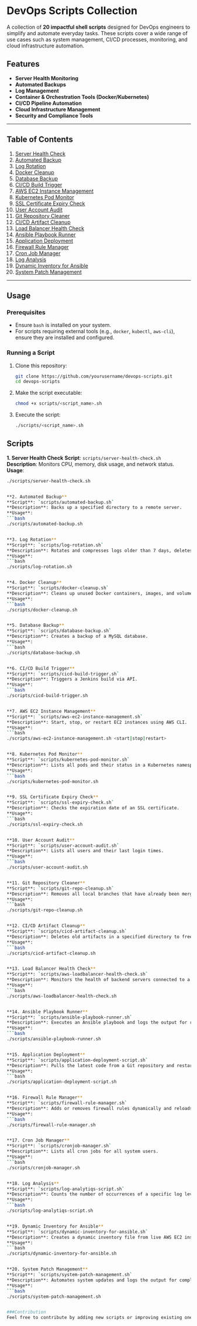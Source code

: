 # DevOps Scripts Collection

A collection of **20 impactful shell scripts** designed for DevOps engineers to simplify and automate everyday tasks. These scripts cover a wide range of use cases such as system management, CI/CD processes, monitoring, and cloud infrastructure automation.

## Features
- **Server Health Monitoring**
- **Automated Backups**
- **Log Management**
- **Container & Orchestration Tools (Docker/Kubernetes)**
- **CI/CD Pipeline Automation**
- **Cloud Infrastructure Management**
- **Security and Compliance Tools**

---

## Table of Contents

1. [Server Health Check](#1-server-health-check)
2. [Automated Backup](#2-automated-backup)
3. [Log Rotation](#3-log-rotation)
4. [Docker Cleanup](#4-docker-cleanup)
5. [Database Backup](#5-database-backup)
6. [CI/CD Build Trigger](#6-cicd-build-trigger)
7. [AWS EC2 Instance Management](#7-aws-ec2-instance-management)
8. [Kubernetes Pod Monitor](#8-kubernetes-pod-monitor)
9. [SSL Certificate Expiry Check](#9-ssl-certificate-expiry-check)
10. [User Account Audit](#10-user-account-audit)
11. [Git Repository Cleaner](#11-git-repository-cleaner)
12. [CI/CD Artifact Cleanup](#12-cicd-artifact-cleanup)
13. [Load Balancer Health Check](#13-load-balancer-health-check)
14. [Ansible Playbook Runner](#14-ansible-playbook-runner)
15. [Application Deployment](#15-application-deployment)
16. [Firewall Rule Manager](#16-firewall-rule-manager)
17. [Cron Job Manager](#17-cron-job-manager)
18. [Log Analysis](#18-log-analysis)
19. [Dynamic Inventory for Ansible](#19-dynamic-inventory-for-ansible)
20. [System Patch Management](#20-system-patch-management)

---

## Usage

### Prerequisites
- Ensure `bash` is installed on your system.
- For scripts requiring external tools (e.g., `docker`, `kubectl`, `aws-cli`), ensure they are installed and configured.

### Running a Script
1. Clone this repository:
   ```bash
   git clone https://github.com/yourusername/devops-scripts.git
   cd devops-scripts

2. Make the script executable:
   ```bash
   chmod +x scripts/<script_name>.sh

3. Execute the script:
   ```bash
   ./scripts/<script_name>.sh

## Scripts


**1. Server Health Check**
**Script**: `scripts/server-health-check.sh`  
**Description**: Monitors CPU, memory, disk usage, and network status.  
**Usage**:
```bash
./scripts/server-health-check.sh


**2. Automated Backup**
**Script**: `scripts/automated-backup.sh`
**Description**: Backs up a specified directory to a remote server.
**Usage**:
```bash
./scripts/automated-backup.sh


**3. Log Rotation**
**Script**: `scripts/log-rotation.sh`
**Description**: Rotates and compresses logs older than 7 days, deletes logs older than 30 days.
**Usage**:
```bash
./scripts/log-rotation.sh


**4. Docker Cleanup**
**Script**: `scripts/docker-cleanup.sh`
**Description**: Cleans up unused Docker containers, images, and volumes.
**Usage**:
```bash
./scripts/docker-cleanup.sh


**5. Database Backup**
**Script**: `scripts/database-backup.sh`
**Description**: Creates a backup of a MySQL database.
**Usage**:
```bash
./scripts/database-backup.sh


**6. CI/CD Build Trigger**
**Script**: `scripts/cicd-build-trigger.sh`
**Description**: Triggers a Jenkins build via API.
**Usage**:
```bash
./scripts/cicd-build-trigger.sh


**7. AWS EC2 Instance Management**
**Script**: `scripts/aws-ec2-instance-management.sh`
**Description**: Start, stop, or restart EC2 instances using AWS CLI.
**Usage**:
```bash
./scripts/aws-ec2-instance-management.sh <start|stop|restart>


**8. Kubernetes Pod Monitor**
**Script**: `scripts/kubernetes-pod-monitor.sh`
**Description**: Lists all pods and their status in a Kubernetes namespace.
**Usage**:
```bash
./scripts/kubernetes-pod-monitor.sh


**9. SSL Certificate Expiry Check**
**Script**: `scripts/ssl-expiry-check.sh`
**Description**: Checks the expiration date of an SSL certificate.
**Usage**:
```bash
./scripts/ssl-expiry-check.sh


**10. User Account Audit**
**Script**: `scripts/user-account-audit.sh`
**Description**: Lists all users and their last login times.
**Usage**:
```bash
./scripts/user-account-audit.sh


**11. Git Repository Cleaner**
**Script**: `scripts/git-repo-cleanup.sh`
**Description**: Removes all local branches that have already been merged into the current branch.
**Usage**:
```bash
./scripts/git-repo-cleanup.sh


**12. CI/CD Artifact Cleanup**
**Script**: `scripts/cicd-artifact-cleanup.sh`
**Description**: Deletes old artifacts in a specified directory to free up disk space.
**Usage**:
```bash
./scripts/cicd-artifact-cleanup.sh


**13. Load Balancer Health Check**
**Script**: `scripts/aws-loadbalancer-health-check.sh`
**Description**: Monitors the health of backend servers connected to a load balancer.
**Usage**:
```bash
./scripts/aws-loadbalancer-health-check.sh


**14. Ansible Playbook Runner**
**Script**: `scripts/ansible-playbook-runner.sh`
**Description**: Executes an Ansible playbook and logs the output for review.
**Usage**:
```bash
./scripts/ansible-playbook-runner.sh


**15. Application Deployment**
**Script**: `scripts/application-deployment-script.sh`
**Description**: Pulls the latest code from a Git repository and restarts the application.
**Usage**:
```bash
./scripts/application-deployment-script.sh


**16. Firewall Rule Manager**
**Script**: `scripts/firewall-rule-manager.sh`
**Description**: Adds or removes firewall rules dynamically and reloads the configuration.
**Usage**:
```bash
./scripts/firewall-rule-manager.sh


**17. Cron Job Manager**
**Script**: `scripts/cronjob-manager.sh`
**Description**: Lists all cron jobs for all system users.
**Usage**:
```bash
./scripts/cronjob-manager.sh


**18. Log Analysis**
**Script**: `scripts/log-analytiqs-script.sh`
**Description**: Counts the number of occurrences of a specific log level (e.g., ERROR) in a log file.
**Usage**:
```bash
./scripts/log-analytiqs-script.sh


**19. Dynamic Inventory for Ansible**
**Script**: `scripts/dynamic-inventory-for-ansible.sh`
**Description**: Creates a dynamic inventory file from live AWS EC2 instances for Ansible.
**Usage**:
```bash
./scripts/dynamic-inventory-for-ansible.sh


**20. System Patch Management**
**Script**: `scripts/system-patch-management.sh`
**Description**: Automates system updates and logs the output for compliance or review.
**Usage**:
```bash
./scripts/system-patch-management.sh


###Contribution
Feel free to contribute by adding new scripts or improving existing ones. Submit a pull request or open an issue for any suggestions or bugs.
